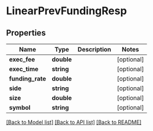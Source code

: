 # LinearPrevFundingResp

## Properties
Name | Type | Description | Notes
------------ | ------------- | ------------- | -------------
**exec_fee** | **double** |  | [optional] 
**exec_time** | **string** |  | [optional] 
**funding_rate** | **double** |  | [optional] 
**side** | **string** |  | [optional] 
**size** | **double** |  | [optional] 
**symbol** | **string** |  | [optional] 

[[Back to Model list]](../README.md#documentation-for-models) [[Back to API list]](../README.md#documentation-for-api-endpoints) [[Back to README]](../README.md)


